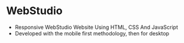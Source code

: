 # WebStudio
* Responsive WebStudio Website Using HTML, CSS And JavaScript
* Developed with the mobile first methodology, then for desktop
